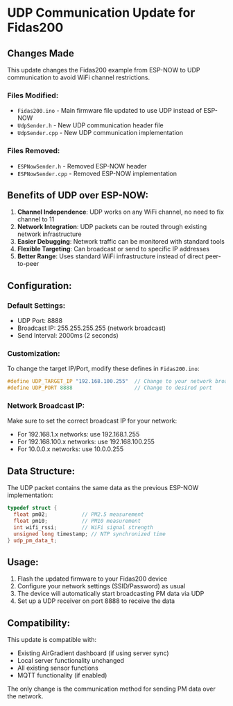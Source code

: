 # UDP Communication Update for Fidas200

## Changes Made

This update changes the Fidas200 example from ESP-NOW to UDP communication to avoid WiFi channel restrictions.

### Files Modified:
- `Fidas200.ino` - Main firmware file updated to use UDP instead of ESP-NOW
- `UdpSender.h` - New UDP communication header file
- `UdpSender.cpp` - New UDP communication implementation

### Files Removed:
- `ESPNowSender.h` - Removed ESP-NOW header
- `ESPNowSender.cpp` - Removed ESP-NOW implementation

## Benefits of UDP over ESP-NOW:

1. **Channel Independence**: UDP works on any WiFi channel, no need to fix channel to 11
2. **Network Integration**: UDP packets can be routed through existing network infrastructure
3. **Easier Debugging**: Network traffic can be monitored with standard tools
4. **Flexible Targeting**: Can broadcast or send to specific IP addresses
5. **Better Range**: Uses standard WiFi infrastructure instead of direct peer-to-peer

## Configuration:

### Default Settings:
- UDP Port: 8888
- Broadcast IP: 255.255.255.255 (network broadcast)
- Send Interval: 2000ms (2 seconds)

### Customization:
To change the target IP/Port, modify these defines in `Fidas200.ino`:
```cpp
#define UDP_TARGET_IP "192.168.100.255"  // Change to your network broadcast IP
#define UDP_PORT 8888                    // Change to desired port
```

### Network Broadcast IP:
Make sure to set the correct broadcast IP for your network:
- For 192.168.1.x networks: use 192.168.1.255
- For 192.168.100.x networks: use 192.168.100.255
- For 10.0.0.x networks: use 10.0.0.255

## Data Structure:

The UDP packet contains the same data as the previous ESP-NOW implementation:
```cpp
typedef struct {
  float pm02;           // PM2.5 measurement
  float pm10;           // PM10 measurement  
  int wifi_rssi;        // WiFi signal strength
  unsigned long timestamp; // NTP synchronized time
} udp_pm_data_t;
```

## Usage:

1. Flash the updated firmware to your Fidas200 device
2. Configure your network settings (SSID/Password) as usual
3. The device will automatically start broadcasting PM data via UDP
4. Set up a UDP receiver on port 8888 to receive the data

## Compatibility:

This update is compatible with:
- Existing AirGradient dashboard (if using server sync)
- Local server functionality unchanged
- All existing sensor functions
- MQTT functionality (if enabled)

The only change is the communication method for sending PM data over the network.
